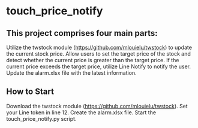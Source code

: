 # touch_price_notify

## This project comprises four main parts:

Utilize the twstock module (https://github.com/mlouielu/twstock) to update the current stock price.
Allow users to set the target price of the stock and detect whether the current price is greater than the target price.
If the current price exceeds the target price, utilize Line Notify to notify the user.
Update the alarm.xlsx file with the latest information.

## How to Start
Download the twstock module (https://github.com/mlouielu/twstock).
Set your Line token in line 12.
Create the alarm.xlsx file.
Start the touch_price_notify.py script.





